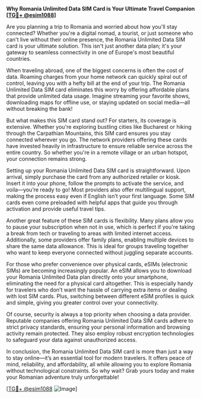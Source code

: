 **Why Romania Unlimited Data SIM Card is Your Ultimate Travel Companion [[TG💪+ @esim1088](https://t.me/s/esim1088)]**

Are you planning a trip to Romania and worried about how you'll stay connected? Whether you're a digital nomad, a tourist, or just someone who can't live without their online presence, the Romania Unlimited Data SIM card is your ultimate solution. This isn't just another data plan; it's your gateway to seamless connectivity in one of Europe's most beautiful countries.

When traveling abroad, one of the biggest concerns is often the cost of data. Roaming charges from your home network can quickly spiral out of control, leaving you with a hefty bill at the end of your trip. The Romania Unlimited Data SIM card eliminates this worry by offering affordable plans that provide unlimited data usage. Imagine streaming your favorite shows, downloading maps for offline use, or staying updated on social media—all without breaking the bank!

But what makes this SIM card stand out? For starters, its coverage is extensive. Whether you're exploring bustling cities like Bucharest or hiking through the Carpathian Mountains, this SIM card ensures you stay connected wherever you go. The network providers offering these cards have invested heavily in infrastructure to ensure reliable service across the entire country. So whether you're in a remote village or an urban hotspot, your connection remains strong.

Setting up your Romania Unlimited Data SIM card is straightforward. Upon arrival, simply purchase the card from any authorized retailer or kiosk. Insert it into your phone, follow the prompts to activate the service, and voila—you’re ready to go! Most providers also offer multilingual support, making the process easy even if English isn’t your first language. Some SIM cards even come preloaded with helpful apps that guide you through activation and provide useful travel tips.

Another great feature of these SIM cards is flexibility. Many plans allow you to pause your subscription when not in use, which is perfect if you're taking a break from tech or traveling to areas with limited internet access. Additionally, some providers offer family plans, enabling multiple devices to share the same data allowance. This is ideal for groups traveling together who want to keep everyone connected without juggling separate accounts.

For those who prefer convenience over physical cards, eSIMs (electronic SIMs) are becoming increasingly popular. An eSIM allows you to download your Romania Unlimited Data plan directly onto your smartphone, eliminating the need for a physical card altogether. This is especially handy for travelers who don’t want the hassle of carrying extra items or dealing with lost SIM cards. Plus, switching between different eSIM profiles is quick and simple, giving you greater control over your connectivity.

Of course, security is always a top priority when choosing a data provider. Reputable companies offering Romania Unlimited Data SIM cards adhere to strict privacy standards, ensuring your personal information and browsing activity remain protected. They also employ robust encryption technologies to safeguard your data against unauthorized access.

In conclusion, the Romania Unlimited Data SIM card is more than just a way to stay online—it’s an essential tool for modern travelers. It offers peace of mind, reliability, and affordability, all while allowing you to explore Romania without technological constraints. So why wait? Grab yours today and make your Romanian adventure truly unforgettable!

[[TG💪+ @esim1088](https://t.me/s/esim1088) ![Image](https://i.postimg.cc/Y0z9fWf4/image.png)]